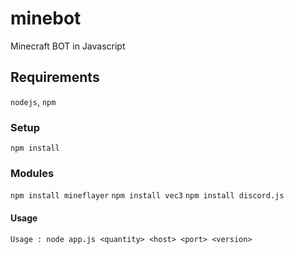 # minebot
Minecraft BOT in Javascript

## Requirements

`nodejs`, `npm`

### Setup
`npm install`

### Modules

`npm install mineflayer`
`npm install vec3`
`npm install discord.js`
#### Usage

`Usage : node app.js <quantity> <host> <port> <version>`
